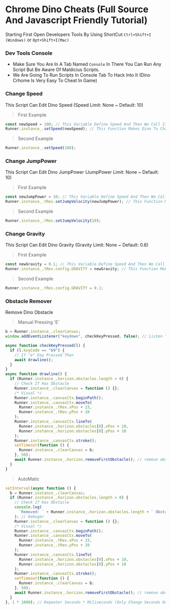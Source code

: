 # Chrome Dino Cheats (Full Source And Javascript Friendly Tutorial)

Starting First Open Developers Tools By Using ShortCut `Ctrl+Shift+I (Windows)` or `Opt+Shift+I(Mac)`

### Dev Tools Console

- Make Sure You Are In A Tab Named `Console` In There You Can Run Any Script But Be Aware Of Maldicius Scripts.
- We Are Going To Run Scripts In Console Tab To Hack Into It (Dino Crhome Is Very Easy To Cheat In Game)

### Change Speed

This Script Can Edit Dino Speed (Speed Limit: None ~ Default: 10)

> First Example

```js
const newSpeed = 100; // This Variable Define Speed And Then We Call It In Line 2
Runner.instance_.setSpeed(newSpeed); // This Function Makes Dino To Change Speed, The Part Of Code ".setSpeed(speed)" speed is the number value of speed defined in the first line.
```

> Second Example

```js
Runner.instance_.setSpeed(100);
```

### Change JumpPower

This Script Can Edit Dino JumpPower (JumpPower Limit: None ~ Default: 10)

> First Example

```js
const newJumpPower = 10; // This Variable Define Speed And Then We Call It In Line 2
Runner.instance_.tRex.setJumpVelocity(newJumpPower); // This Function Makes Dino To Change Speed, The Part Of Code ".setSpeed(speed)" speed is the number value of speed defined in the first line.
```

> Second Example

```js
Runner.instance_.tRex.setJumpVelocity(10);
```

### Change Gravity

This Script Can Edit Dino Gravity (Gravity Limit: None ~ Default: 0.6)

> First Example

```js
const newGravity = 0.1; // This Variable Define Speed And Then We Call It In Line 2
Runner.instance_.tRex.config.GRAVITY = newGravity; // This Function Makes Dino To Change Speed, The Part Of Code ".setSpeed(speed)" speed is the number value of speed defined in the first line.
```

> Second Example

```js
Runner.instance_.tRex.config.GRAVITY = 0.1;
```

### Obstacle Remover

Remove Dino Obstacle

> Manual Pressing 'E'

```js
b = Runner.instance_.clearCanvas;
window.addEventListener("keydown", checkKeyPressed, false); // Listen "E" Key

async function checkKeyPressed(l) {
  if (l.keyCode == "69") {
    // If "e" Key Pressed Then
    await drawline();
  }
}
async function drawline() {
  if (Runner.instance_.horizon.obstacles.length > 0) {
    // Check If Has Obstacle
    Runner.instance_.clearCanvas = function () {};
    /* Visual */
    Runner.instance_.canvasCtx.beginPath();
    Runner.instance_.canvasCtx.moveTo(
      Runner.instance_.tRex.xPos + 23,
      Runner.instance_.tRex.yPos + 20
    );
    Runner.instance_.canvasCtx.lineTo(
      Runner.instance_.horizon.obstacles[0].xPos + 10,
      Runner.instance_.horizon.obstacles[0].yPos + 10
    );
    Runner.instance_.canvasCtx.stroke();
    setTimeout(function () {
      Runner.instance_.clearCanvas = b;
    }, 50);
    await Runner.instance_.horizon.removeFirstObstacle(); // remove obstacle
  }
}
```

> AutoMatic

```js
setInterval(async function () {
  b = Runner.instance_.clearCanvas;
  if (Runner.instance_.horizon.obstacles.length > 0) {
    // Check If Has Obstacle
    console.log(
      `Removed: ` + Runner.instance_.horizon.obstacles.length + ` Obstacle`
    ); // Debuger
    Runner.instance_.clearCanvas = function () {};
    /* Visual */
    Runner.instance_.canvasCtx.beginPath();
    Runner.instance_.canvasCtx.moveTo(
      Runner.instance_.tRex.xPos + 23,
      Runner.instance_.tRex.yPos + 20
    );
    Runner.instance_.canvasCtx.lineTo(
      Runner.instance_.horizon.obstacles[0].xPos + 10,
      Runner.instance_.horizon.obstacles[0].yPos + 10
    );
    Runner.instance_.canvasCtx.stroke();
    setTimeout(function () {
      Runner.instance_.clearCanvas = b;
    }, 50);
    await Runner.instance_.horizon.removeFirstObstacle(); // remove obstacle
  }
}, 1 * 1000); // Repeater Seconds * Miliseconds (Only Change Seconds Do Not Edit Miliseconds Interval & Timeout CalCultes In MiliSeconds)
```
